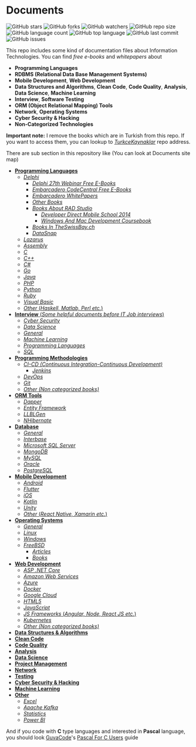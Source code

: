 # Documents

![GitHub stars](https://img.shields.io/github/stars/coderserdar/Documents?style=social) ![GitHub forks](https://img.shields.io/github/forks/coderserdar/Documents?style=social) ![GitHub watchers](https://img.shields.io/github/watchers/coderserdar/Documents?style=social) ![GitHub repo size](https://img.shields.io/github/repo-size/coderserdar/Documents?style=plastic) ![GitHub language count](https://img.shields.io/github/languages/count/coderserdar/Documents?style=plastic) ![GitHub top language](https://img.shields.io/github/languages/top/coderserdar/Documents?style=plastic) ![GitHub last commit](https://img.shields.io/github/last-commit/coderserdar/Documents?color=red&style=plastic) ![GitHub issues](https://img.shields.io/github/issues/coderserdar/Documents)

This repo includes some kind of documentation files about Information Technologies.
You can find *free e-books* and *whitepapers* about
 - **Programming Languages**
 - **RDBMS (Relational Data Base Management Systems)**
 - **Mobile Development**, **Web Development**
 - **Data Structures and Algorithms**, **Clean Code**, **Code Quality**, **Analysis**, **Data Science**, **Machine Learning**
 - **Interview**, **Software Testing**
 - **ORM (Object Relational Mapping) Tools**
 - **Network**, **Operating Systems**
 - **Cyber Security & Hacking**
 - **Non-Categorized Technologies**

**Important note:** I remove the books which are in Turkish from this repo. If you want to access them, you can lookup to [*TurkceKaynaklar*](https://github.com/coderserdar/TurkceKaynaklar) repo address.
 
There are sub section in this repository like (You can look at Documents site map)
 - [**Programming Languages**](https://github.com/coderserdar/Documents/tree/main/Programming%20Languages)
   - [*Delphi*](https://github.com/coderserdar/Documents/tree/main/Programming%20Languages/Delphi/)
     + [*Delphi 27th Webinar Free E-Books*](https://github.com/coderserdar/Documents/tree/main/Programming%20Languages/Delphi/Delphi%2027th%20Webinar)
     + [*Embarcadero CodeCentral Free E-Books*](https://github.com/coderserdar/Documents/tree/main/Programming%20Languages/Delphi/Embarcadero%20CodeCentral)
     + [*Embarcadero WhitePapers*](https://github.com/coderserdar/Documents/tree/main/Programming%20Languages/Delphi/Embarcadero%20WhitePapers)
     + [*Other Books*](https://github.com/coderserdar/Documents/tree/main/Programming%20Languages/Delphi/Other%20Books)
     + [*Books About RAD Studio*](https://github.com/coderserdar/Documents/tree/main/Programming%20Languages/Delphi/RAD%20Studio)
       + [*Developer Direct Mobile School 2014*](https://github.com/coderserdar/Documents/tree/main/Programming%20Languages/Delphi/RAD%20Studio/Developer%20Direct%20Mobile%20School%202014)
       + [*Windows And Mac Development Coursebook*](https://github.com/coderserdar/Documents/tree/main/Programming%20Languages/Delphi/RAD%20Studio/Windows%20And%20Mac%20Development%20Coursebook)
     + [*Books In TheSwissBay.ch*](https://github.com/coderserdar/Documents/tree/main/Programming%20Languages/Delphi/The%20Swiss%20Bay)
     + [*DataSnap*](https://github.com/coderserdar/Documents/tree/main/Programming%20Languages/Delphi/DataSnap)
   - [*Lazarus*](https://github.com/coderserdar/Documents/tree/main/Programming%20Languages/Lazarus)
   - [*Assembly*](https://github.com/coderserdar/Documents/tree/main/Programming%20Languages/Assembly)
   - [*C*](https://github.com/coderserdar/Documents/tree/main/Programming%20Languages/C)
   - [*C++*](https://github.com/coderserdar/Documents/tree/main/Programming%20Languages/C++)
   - [*C#*](https://github.com/coderserdar/Documents/tree/main/Programming%20Languages/C%20Sharp)
   - [*Go*](https://github.com/coderserdar/Documents/tree/main/Programming%20Languages/Go)
   - [*Java*](https://github.com/coderserdar/Documents/tree/main/Programming%20Languages/Java)
   - [*PHP*](https://github.com/coderserdar/Documents/tree/main/Programming%20Languages/PHP)
   - [*Python*](https://github.com/coderserdar/Documents/tree/main/Programming%20Languages/Python)
   - [*Ruby*](https://github.com/coderserdar/Documents/tree/main/Programming%20Languages/Ruby)
   - [*Visual Basic*](https://github.com/coderserdar/Documents/tree/main/Programming%20Languages/Visual%20Basic)
   - [*Other* (*Haskell, Matlab, Perl etc.*)](https://github.com/coderserdar/Documents/tree/main/Programming%20Languages/Other)
 - [**Interview** (*Some helpful documents before IT Job interviews*)](https://github.com/coderserdar/Documents/tree/main/Interview)
   - [*Cyber Security*](https://github.com/coderserdar/Documents/tree/main/Interview/Cyber%20Security)
   - [*Data Science*](https://github.com/coderserdar/Documents/tree/main/Interview/Data%20Science)
   - [*General*](https://github.com/coderserdar/Documents/tree/main/Interview/General)
   - [*Machine Learning*](https://github.com/coderserdar/Documents/tree/main/Interview/Machine%20Learning)
   - [*Programming Languages*](https://github.com/coderserdar/Documents/tree/main/Interview/Programming%20Languages)
   - [*SQL*](https://github.com/coderserdar/Documents/tree/main/Interview/SQL)
 - [**Programming Methodologies**](https://github.com/coderserdar/Documents/tree/main/Programming%20Methodologies)
   - [*CI-CD (Continuous Integration-Continuous Development)*](https://github.com/coderserdar/Documents/tree/main/Programming%20Methodologies/CI-CD)
     - [*Jenkins*](https://github.com/coderserdar/Documents/tree/main/Programming%20Methodologies/CI-CD/Jenkins)
   - [*DevOps*](https://github.com/coderserdar/Documents/tree/main/Programming%20Methodologies/DevOps)
   - [*Git*](https://github.com/coderserdar/Documents/tree/main/Programming%20Methodologies/Git)
   - [*Other (Non categorized books)*](https://github.com/coderserdar/Documents/tree/main/Programming%20Methodologies/Other)
 - [**ORM Tools**](https://github.com/coderserdar/Documents/tree/main/ORM%20(Object%20Relational%20Mapping))
   + [*Dapper*](https://github.com/coderserdar/Documents/tree/main/ORM%20(Object%20Relational%20Mapping)/Dapper)
   + [*Entity Framework*](https://github.com/coderserdar/Documents/tree/main/ORM%20(Object%20Relational%20Mapping)/Entity%20Framework)
   + [*LLBLGen*](https://github.com/coderserdar/Documents/tree/main/ORM%20(Object%20Relational%20Mapping)/LLBLGen)
   + [*NHibernate*](https://github.com/coderserdar/Documents/tree/main/ORM%20(Object%20Relational%20Mapping)/NHibernate)
 - [**Database**](https://github.com/coderserdar/Documents/tree/main/Database/)
   + [*General*](https://github.com/coderserdar/Documents/tree/main/Database/General)
   + [*Interbase*](https://github.com/coderserdar/Documents/tree/main/Database/Interbase)
   + [*Microsoft SQL Server*](https://github.com/coderserdar/Documents/tree/main/Database/Microsoft%20SQL%20Server)
   + [*MongoDB*](https://github.com/coderserdar/Documents/tree/main/Database/MongoDB)
   + [*MySQL*](https://github.com/coderserdar/Documents/tree/main/Database/MySQL)
   + [*Oracle*](https://github.com/coderserdar/Documents/tree/main/Database/Oracle)
   + [*PostgreSQL*](https://github.com/coderserdar/Documents/tree/main/Database/PostgreSQL)
 - [**Mobile Development**](https://github.com/coderserdar/Documents/tree/main/Mobile%20Development)
   + [*Android*](https://github.com/coderserdar/Documents/tree/main/Mobile%20Development/Android)
   + [*Flutter*](https://github.com/coderserdar/Documents/tree/main/Mobile%20Development/Flutter)
   + [*iOS*](https://github.com/coderserdar/Documents/tree/main/Mobile%20Development/iOS)
   + [*Kotlin*](https://github.com/coderserdar/Documents/tree/main/Mobile%20Development/Kotlin)
   + [*Unity*](https://github.com/coderserdar/Documents/tree/main/Mobile%20Development/Unity)
   + [*Other* (*React Native, Xamarin etc.*)](https://github.com/coderserdar/Documents/tree/main/Mobile%20Development/Other)
 - [**Operating Systems**](https://github.com/coderserdar/Documents/tree/main/Operating%20Systems)
   + [*General*](https://github.com/coderserdar/Documents/tree/main/Operating%20Systems/General)
   + [*Linux*](https://github.com/coderserdar/Documents/tree/main/Operating%20Systems/Linux)
   + [*Windows*](https://github.com/coderserdar/Documents/tree/main/Operating%20Systems/Windows)
   + [*FreeBSD*](https://github.com/coderserdar/Documents/tree/main/Operating%20Systems/FreeBSD)
     + [*Articles*](https://github.com/coderserdar/Documents/tree/main/Operating%20Systems/FreeBSD/Articles)
     + [*Books*](https://github.com/coderserdar/Documents/tree/main/Operating%20Systems/FreeBSD/Books)
 - [**Web Development**](https://github.com/coderserdar/Documents/tree/main/Web%20Development)
   - [*ASP .NET Core*](https://github.com/coderserdar/Documents/tree/main/Web%20Development/ASP%20.NET%20Core)
   - [*Amazon Web Services*](https://github.com/coderserdar/Documents/tree/main/Web%20Development/AWS)
   - [*Azure*](https://github.com/coderserdar/Documents/tree/main/Web%20Development/Azure)
   - [*Docker*](https://github.com/coderserdar/Documents/tree/main/Web%20Development/Docker)
   - [*Google Cloud*](https://github.com/coderserdar/Documents/tree/main/Web%20Development/Google%20Cloud)
   - [*HTML5*](https://github.com/coderserdar/Documents/tree/main/Web%20Development/HTML5)
   - [*JavaScript*](https://github.com/coderserdar/Documents/tree/main/Web%20Development/JavaScript)
   - [*JS Frameworks* (*Angular, Node, React JS etc.*)](https://github.com/coderserdar/Documents/tree/main/Web%20Development/JS%20Frameworks)
   - [*Kubernetes*](https://github.com/coderserdar/Documents/tree/main/Web%20Development/Kubernetes)
   - [*Other (Non categorized books)*](https://github.com/coderserdar/Documents/tree/main/Web%20Development/Other)
 - [**Data Structures & Algorithms**](https://github.com/coderserdar/Documents/tree/main/Data%20Structures%20%26%20Algorithms)
 - [**Clean Code**](https://github.com/coderserdar/Documents/tree/main/Clean%20Code)
 - [**Code Quality**](https://github.com/coderserdar/Documents/tree/main/Code%20Quality)
 - [**Analysis**](https://github.com/coderserdar/Documents/tree/main/Analysis)
 - [**Data Science**](https://github.com/coderserdar/Documents/tree/main/Data%20Science)
 - [**Project Management**](https://github.com/coderserdar/Documents/tree/main/Project%20Management)
 - [**Network**](https://github.com/coderserdar/Documents/tree/main/Network)
 - [**Testing**](https://github.com/coderserdar/Documents/tree/main/Testing)
 - [**Cyber Security & Hacking**](https://github.com/coderserdar/Documents/tree/main/Cyber%20Security%20%26%20Hacking)
 - [**Machine Learning**](https://github.com/coderserdar/Documents/tree/main/Machine%20Learning)
 - [**Other**](https://github.com/coderserdar/Documents/tree/main/Other)
   - [*Excel*](https://github.com/coderserdar/Documents/tree/main/Other/Excel)
   - [*Apache Kafka*](https://github.com/coderserdar/Documents/tree/main/Other/Apache%20Kafka)
   - [*Statistics*](https://github.com/coderserdar/Documents/tree/main/Other/Statistics)
   - [*Power BI*](https://github.com/coderserdar/Documents/tree/main/Other/Power%20BI)

And if you code with **C** type languages and interested in **Pascal** language, you should look [GuvaCode](https://github.com/GuvaCode)'s [Pascal For C Users](https://github.com/GuvaCode/Pascal-for-C-users) guide